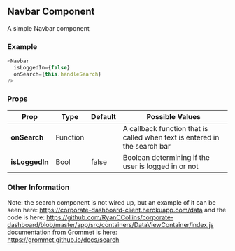 ## Navbar Component
A simple Navbar component

### Example

```js
<Navbar
  isLoggedIn={false}
  onSearch={this.handleSearch}
/>
```

### Props

| Prop          | Type     | Default     | Possible Values
| ------------- | -------- | ----------- | ---------------------------------------------
| **onSearch**    | Function   |             | A callback function that is called when text is entered in the search bar
| **isLoggedIn**    | Bool   |  false        | Boolean determining if the user is logged in or not


### Other Information
Note: the search component is not wired up, but an example of it can be seen here:
https://corporate-dashboard-client.herokuapp.com/data
and the code is here: https://github.com/RyanCCollins/corporate-dashboard/blob/master/app/src/containers/DataViewContainer/index.js
documentation from Grommet is here: https://grommet.github.io/docs/search
